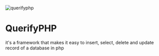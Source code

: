 ![querifyphp](https://drive.google.com/file/d/1VaUTzrpbTCqzN9DWMajoCk9wpoH3Ml3G/view?usp=sharing)
# QuerifyPHP
it's a framework that makes it easy to insert, select, delete and update record of a database in php
